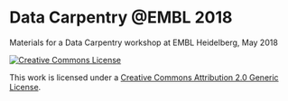 # Data Carpentry @EMBL 2018

Materials for a Data Carpentry workshop at EMBL Heidelberg, May 2018

<a rel="license" href="http://creativecommons.org/licenses/by/2.0/"><img alt="Creative Commons License" style="border-width:0" src="https://i.creativecommons.org/l/by/2.0/88x31.png" /></a>

This work is licensed under a [Creative Commons Attribution 2.0 Generic License](http://creativecommons.org/licenses/by/2.0/).
